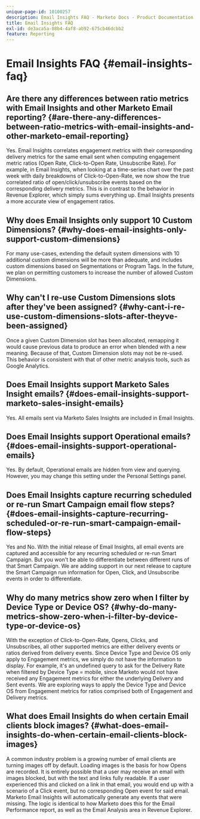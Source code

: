 ```yaml
---
unique-page-id: 10100257
description: Email Insights FAQ - Marketo Docs - Product Documentation
title: Email Insights FAQ
exl-id: de3aca5a-08b4-4af8-ab92-675cb46dcbb2
feature: Reporting
---
```

# Email Insights FAQ {#email-insights-faq}

## Are there any differences between ratio metrics with Email Insights and other Marketo Email reporting? {#are-there-any-differences-between-ratio-metrics-with-email-insights-and-other-marketo-email-reporting}

Yes. Email Insights correlates engagement metrics with their corresponding delivery metrics for the same email sent when computing engagement metric ratios (Open Rate, Click-to-Open Rate, Unsubscribe Rate). For example, in Email Insights, when looking at a time-series chart over the past week with daily breakdowns of Click-to-Open-Rate, we now show the true correlated ratio of open/click/unsubscribe events based on the corresponding delivery metrics. This is in contrast to the behavior in Revenue Explorer, which simply sums everything up. Email Insights presents a more accurate view of engagement ratios.

## Why does Email Insights only support 10 Custom Dimensions? {#why-does-email-insights-only-support-custom-dimensions}

For many use-cases, extending the default system dimensions with 10 additional custom dimensions will be more than adequate, and includes custom dimensions based on Segmentations or Program Tags. In the future, we plan on permitting customers to increase the number of allowed Custom Dimensions.

## Why can't I re-use Custom Dimensions slots after they've been assigned? {#why-cant-i-re-use-custom-dimensions-slots-after-theyve-been-assigned}

Once a given Custom Dimension slot has been allocated, remapping it would cause previous data to produce an error when blended with a new meaning. Because of that, Custom Dimension slots may not be re-used. This behavior is consistent with that of other metric analysis tools, such as Google Analytics.

## Does Email Insights support Marketo Sales Insight emails? {#does-email-insights-support-marketo-sales-insight-emails}

Yes. All emails sent via Marketo Sales Insights are included in Email Insights.

## Does Email Insights support Operational emails? {#does-email-insights-support-operational-emails}

Yes. By default, Operational emails are hidden from view and querying. However, you may change this setting under the Personal Settings panel.

## Does Email Insights capture recurring scheduled or re-run Smart Campaign email flow steps? {#does-email-insights-capture-recurring-scheduled-or-re-run-smart-campaign-email-flow-steps}

Yes and No. With the initial release of Email Insights, all email events are captured and accessible for any recurring scheduled or re-run Smart Campaign. But you won't be able to differentiate between different runs of that Smart Campaign. We are adding support in our next release to capture the Smart Campaign run information for Open, Click, and Unsubscribe events in order to differentiate.

## Why do many metrics show zero when I filter by Device Type or Device OS? {#why-do-many-metrics-show-zero-when-i-filter-by-device-type-or-device-os}

With the exception of Click-to-Open-Rate, Opens, Clicks, and Unsubscribes, all other supported metrics are either delivery events or ratios derived from delivery events. Since Device Type and Device OS only apply to Engagement metrics, we simply do not have the information to display. For example, it's an undefined query to ask for the Delivery Rate when filtered by Device Type = mobile, since Marketo would not have received any Engagement metrics for either the underlying Delivery and Sent events. We are exploring ways to apply the Device Type and Device OS from Engagement metrics for ratios comprised both of Engagement and Delivery metrics.

## What does Email Insights do when certain Email clients block images? {#what-does-email-insights-do-when-certain-email-clients-block-images}

A common industry problem is a growing number of email clients are turning images off by default. Loading images is the basis for how Opens are recorded. It is entirely possible that a user may receive an email with images blocked, but with the text and links fully readable. If a user experienced this and clicked on a link in that email, you would end up with a scenario of a Click event, but no corresponding Open event for said email. Marketo Email Insights will automatically generate any events that were missing. The logic is identical to how Marketo does this for the Email Performance report, as well as the Email Analysis area in Revenue Explorer.
